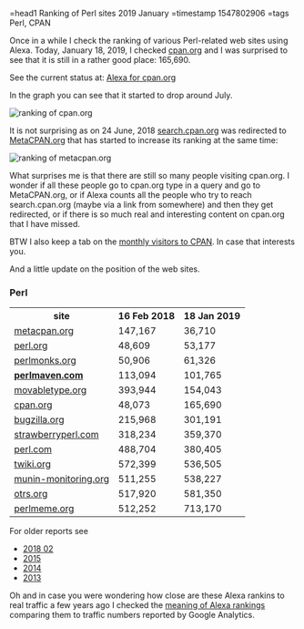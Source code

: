 =head1 Ranking of Perl sites 2019 January
=timestamp 1547802906
=tags Perl, CPAN



Once in a while I check the ranking of various Perl-related web sites using Alexa.
Today, January 18, 2019, I checked <a href="https://cpan.org">cpan.org</a> and I was surprised to see that it is still
in a rather good place: 165,690.



See the current status at: <a href="https://www.alexa.com/siteinfo/cpan.org">Alexa for cpan.org</a>

In the graph you can see that it started to drop around July.

<img src="/img/alexa-cpan-org-20190118.png" title="ranking of cpan.org">

It is not surprising as on 24 June, 2018
<a href="https://search.cpan.org/">search.cpan.org</a> was redirected to <a
href="https://metacpan.org/">MetaCPAN.org</a> that has started to increase its
ranking at the same time:

<img src="/img/alexa-metacpan-org-20190118.png" title="ranking of metacpan.org">

What surprises me is that there are still so many people visiting cpan.org. I wonder if
all these people go to cpan.org type in a query and go to MetaCPAN.org, or if Alexa
counts all the people who try to reach search.cpan.org (maybe via a link from somewhere)
and then they get redirected, or if there is so much real and interesting content on cpan.org
that I have missed.

BTW I also keep a tab on the <a href="/cpan-number-of-visits.html">monthly visitors to CPAN</a>.
In case that interests you.

And a little update on the position of the web sites.

<h3>Perl</h3>
<table class="popularity">
<tr><th>site</th>                                                                           <th>16 Feb 2018</th>  <th>18 Jan 2019</th></tr>
<tr><td><a href="http://metacpan.org/" rel="nofollow">metacpan.org</a></td>                 <td>147,167</td>      <td>36,710</td></tr>
<tr><td><a href="http://perl.org/" rel="nofollow">perl.org</a></td>                         <td>48,609</td>       <td>53,177</td></tr>
<tr><td><a href="http://perlmonks.org/" rel="nofollow">perlmonks.org</a></td>               <td>50,906</td>       <td>61,326</td></tr>
<tr><td><a href="http://perlmaven.com/"><b>perlmaven.com</b></a></td>                       <td>113,094</td>      <td>101,765</td></tr>
<tr><td><a href="https://movabletype.org/" rel="nofollow">movabletype.org</a></td>          <td>393,944</td>      <td>154,043</td></tr>
<tr><td><a href="http://cpan.org/" rel="nofollow">cpan.org</a></td>                         <td>48,073</td>       <td>165,690</td></tr>
<tr><td><a href="http://bugzilla.org/" rel="nofollow">bugzilla.org</a></td>                 <td>215,968</td>      <td>301,191</td></tr>
<tr><td><a href="http://strawberryperl.com/" rel="nofollow">strawberryperl.com</a></td>     <td>318,234</td>      <td>359,370</td></tr>
<tr><td><a href="http://perl.com/" rel="nofollow">perl.com</a></td>                         <td>488,704</td>      <td>380,405</td></tr>
<tr><td><a href="http://twiki.org/" rel="nofollow">twiki.org</a></td>                       <td>572,399</td>      <td>536,505</td></tr>
<tr><td><a href="http://munin-monitoring.org/" rel="nofollow">munin-monitoring.org</a></td> <td>511,255</td>      <td>538,227</td></tr>
<tr><td><a href="http://otrs.org/" rel="nofollow">otrs.org</a></td>                         <td>517,920</td>      <td>581,350</td></tr>
<tr><td><a href="http://perlmeme.org/" rel="nofollow">perlmeme.org</a></td>                 <td>512,252</td>      <td>713,170</td></tr>
</table>


For older reports see

<ul>
<li><a href="/the-popularity-of-perl-in-2018-02.html">2018 02</a></li>
<li><a href="/the-popularity-of-perl-in-2015.html">2015</a></li>
<li><a href="/the-popularity-of-perl-in-2014.html">2014</a></li>
<li><a href="/the-popularity-of-perl-in-2013.html">2013</a></li>
</ul>


Oh and in case you were wondering how close are these Alexa rankins to real traffic
a few years ago I checked the <a href="/meaning-of-alexa-rankings.html">meaning of Alexa rankings</a>
comparing them to traffic numbers reported by Google Analytics.
